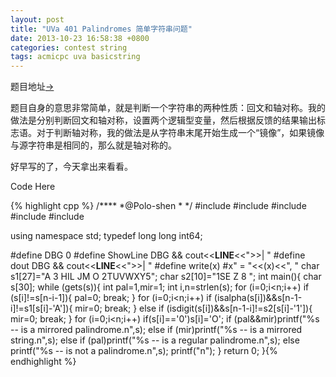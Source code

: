 ```yaml
---
layout: post
title: "UVa 401 Palindromes 简单字符串问题"
date: 2013-10-23 16:58:38 +0800
categories: contest string
tags: acmicpc uva basicstring
---
```

题目地址<a title="UVa 401" href="http://uva.onlinejudge.org/index.php?option=com_onlinejudge&Itemid=8&category=96&page=show_problem&problem=342" target="_blank">-></a>

题目自身的意思非常简单，就是判断一个字符串的两种性质：回文和轴对称。我的做法是分别判断回文和轴对称，设置两个逻辑型变量，然后根据反馈的结果输出标志语。对于判断轴对称，我的做法是从字符串末尾开始生成一个“镜像”，如果镜像与源字符串是相同的，那么就是轴对称的。

好早写的了，今天拿出来看看。

Code Here

{% highlight cpp %}
/****
	*@Polo-shen
	*
	*/
#include <iostream>
#include <string>
#include <cstring>
#include <cstdio>
#include <cctype>

using namespace std;
typedef long long int64;

#define DBG 0
#define ShowLine DBG && cout<<__LINE__<<">>| "
#define dout DBG && cout<<__LINE__<<">>| "
#define write(x) #x" = "<<(x)<<", "
char s1[27]="A   3  HIL JM O   2TUVWXY5";
char s2[10]="1SE Z  8 ";
int main(){
    char s[30];
    while (gets(s)){
        int pal=1,mir=1;
        int i,n=strlen(s);
        for (i=0;i<n;i++)
            if (s[i]!=s[n-i-1]){
                pal=0;
                break;
            }
        for (i=0;i<n;i++)
            if (isalpha(s[i])&&s[n-1-i]!=s1[s[i]-'A']){
                mir=0;
                break;
            }
            else if (isdigit(s[i])&&s[n-1-i]!=s2[s[i]-'1']){
                mir=0;
                break;
            }
        for (i=0;i<n;i++)
            if(s[i]=='0')s[i]='O';
        if (pal&&mir)printf("%s -- is a mirrored palindrome.n",s);
        else if (mir)printf("%s -- is a mirrored string.n",s);
        else if (pal)printf("%s -- is a regular palindrome.n",s);
        else printf("%s -- is not a palindrome.n",s);
        printf("n");
    }
    return 0;
}{% endhighlight %}
